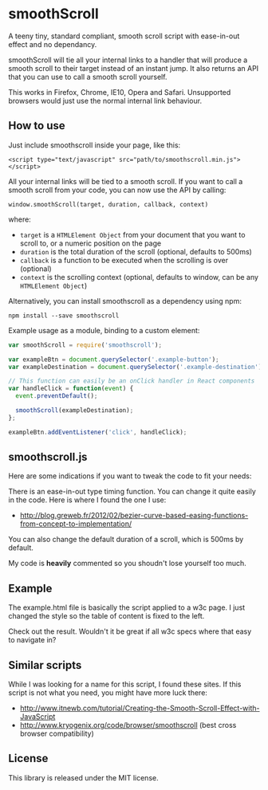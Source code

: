 smoothScroll
============

A teeny tiny, standard compliant, smooth scroll script with ease-in-out effect and no dependancy.

smoothScroll will tie all your internal links to a handler that will produce a smooth scroll to their target instead of an instant jump. It also returns an API that you can use to call a smooth scroll yourself.

This works in Firefox, Chrome, IE10, Opera and Safari.
Unsupported browsers would just use the normal internal link behaviour.


How to use
-
Just include smoothscroll inside your page, like this:

    <script type="text/javascript" src="path/to/smoothscroll.min.js"></script>

All your internal links will be tied to a smooth scroll.
If you want to call a smooth scroll from your code, you can now use the API by calling:

`window.smoothScroll(target, duration, callback, context)`

where:
* `target` is a `HTMLElement Object` from your document that you want to scroll to, or a numeric position on the page
* `duration` is the total duration of the scroll (optional, defaults to 500ms)
* `callback` is a function to be executed when the scrolling is over (optional)
* `context` is the scrolling context (optional, defaults to window, can be any `HTMLElement Object`)

Alternatively, you can install smoothscroll as a dependency using npm:

```
npm install --save smoothscroll
```

Example usage as a module, binding to a custom element:

```javascript
var smoothScroll = require('smoothscroll');

var exampleBtn = document.querySelector('.example-button');
var exampleDestination = document.querySelector('.example-destination');

// This function can easily be an onClick handler in React components
var handleClick = function(event) {
  event.preventDefault();

  smoothScroll(exampleDestination);
};

exampleBtn.addEventListener('click', handleClick);
```

smoothscroll.js
-
Here are some indications if you want to tweak the code to fit your needs:

There is an ease-in-out type timing function. You can change it quite easily in the code. Here is where I found the one I use:
- http://blog.greweb.fr/2012/02/bezier-curve-based-easing-functions-from-concept-to-implementation/

You can also change the default duration of a scroll, which is 500ms by default.

My code is **heavily** commented so you shoudn't lose yourself too much.

Example
-
The example.html file is basically the script applied to a w3c page. I just changed the style so the table of content is fixed to the left.

Check out the result. Wouldn't it be great if all w3c specs where that easy to navigate in?

Similar scripts
-
While I was looking for a name for this script, I found these sites. If this script is not what you need, you might have more luck there:
- http://www.itnewb.com/tutorial/Creating-the-Smooth-Scroll-Effect-with-JavaScript
- http://www.kryogenix.org/code/browser/smoothscroll (best cross browser compatibility)

License
-
This library is released under the MIT license.
